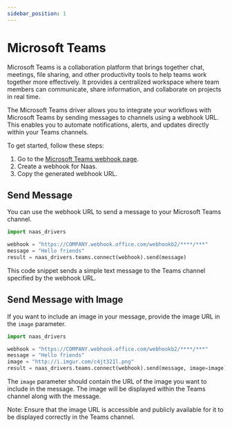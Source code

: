 ```yaml
---
sidebar_position: 1
---
```


# Microsoft Teams

Microsoft Teams is a collaboration platform that brings together chat, meetings, file sharing, and other productivity tools to help teams work together more effectively. It provides a centralized workspace where team members can communicate, share information, and collaborate on projects in real time.

The Microsoft Teams driver allows you to integrate your workflows with Microsoft Teams by sending messages to channels using a webhook URL. This enables you to automate notifications, alerts, and updates directly within your Teams channels.

To get started, follow these steps:

1. Go to the [Microsoft Teams webhook page](https://teams.microsoft.com/l/app/203a1e2c-26cc-47ca-83ae-be98f960b6b2?source=store-copy-link).
2. Create a webhook for Naas.
3. Copy the generated webhook URL.

## Send Message

You can use the webhook URL to send a message to your Microsoft Teams channel.

```python
import naas_drivers

webhook = "https://COMPANY.webhook.office.com/webhookb2/****/***"
message = "Hello friends"
result = naas_drivers.teams.connect(webhook).send(message)
```

This code snippet sends a simple text message to the Teams channel specified by the webhook URL.

## Send Message with Image

If you want to include an image in your message, provide the image URL in the `image` parameter.

```python
import naas_drivers

webhook = "https://COMPANY.webhook.office.com/webhookb2/****/***"
message = "Hello friends"
image = "http://i.imgur.com/c4jt321l.png"
result = naas_drivers.teams.connect(webhook).send(message, image=image)
```

The `image` parameter should contain the URL of the image you want to include in the message. The image will be displayed within the Teams channel along with the message.

Note: Ensure that the image URL is accessible and publicly available for it to be displayed correctly in the Teams channel.